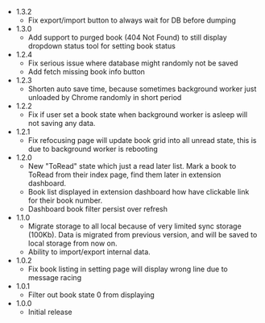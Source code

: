 - 1.3.2
  - Fix export/import button to always wait for DB before dumping
- 1.3.0
  - Add support to purged book (404 Not Found) to still display dropdown status tool for setting book status
- 1.2.4
  - Fix serious issue where database might randomly not be saved
  - Add fetch missing book info button
- 1.2.3
  - Shorten auto save time, because sometimes background worker just unloaded by Chrome randomly in short period
- 1.2.2
  - Fix if user set a book state when background worker is asleep will not saving any data.
- 1.2.1
  - Fix refocusing page will update book grid into all unread state, this is due to background worker is rebooting
- 1.2.0
  - New "ToRead" state which just a read later list. Mark a book to ToRead from their index page, find them later in extension dashboard.
  - Book list displayed in extension dashboard how have clickable link for their book number.
  - Dashboard book filter persist over refresh
- 1.1.0
  - Migrate storage to all local because of very limited sync storage (100Kb). Data is migrated from previous version, and will be saved to local storage from now on.
  - Ability to import/export internal data.
- 1.0.2 
  - Fix book listing in setting page will display wrong line due to message racing
- 1.0.1
  - Filter out book state 0 from displaying
- 1.0.0
  - Initial release